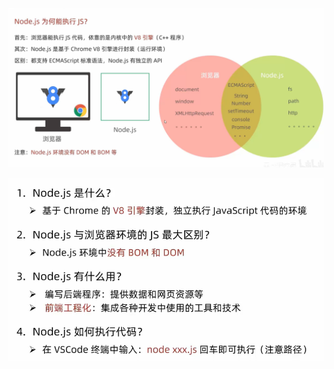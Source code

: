 ![image-20241027161123082](1.认识node.js.assets/image-20241027161123082.png)







<img src="1.认识node.js.assets/image-20241027161403292.png" alt="image-20241027161403292" style="zoom:80%;" />